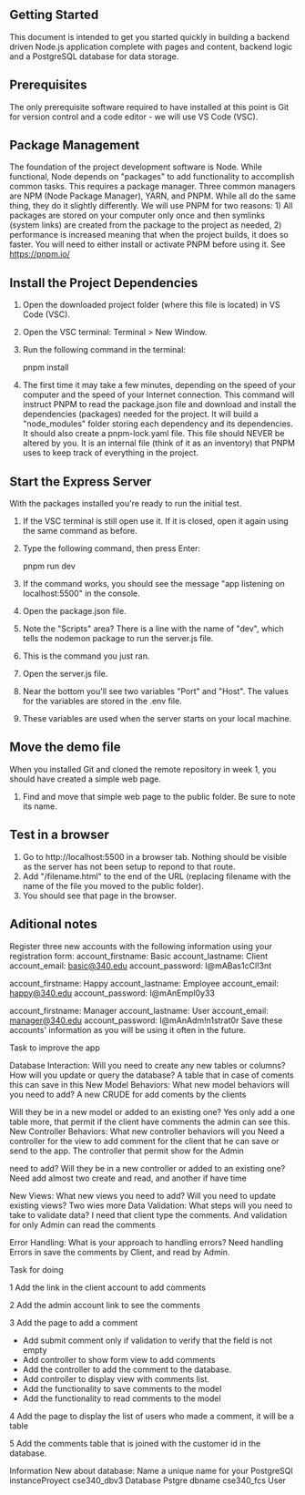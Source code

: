## Getting Started

This document is intended to get you started quickly in building a backend driven Node.js application complete with pages and content, backend logic and a PostgreSQL database for data storage.
## Prerequisites

The only prerequisite software required to have installed at this point is Git for version control and a code editor - we will use VS Code (VSC).

## Package Management

The foundation of the project development software is Node. While functional, Node depends on "packages" to add functionality to accomplish common tasks. This requires a package manager. Three common managers are NPM (Node Package Manager), YARN, and PNPM. While all do the same thing, they do it slightly differently. We will use PNPM for two reasons: 1) All packages are stored on your computer only once and then symlinks (system links) are created from the package to the project as needed, 2) performance is increased meaning that when the project builds, it does so faster.
You will need to either install or activate PNPM before using it. See https://pnpm.io/

## Install the Project Dependencies

1. Open the downloaded project folder (where this file is located) in VS Code (VSC).
2. Open the VSC terminal: Terminal > New Window.
3. Run the following command in the terminal:

    pnpm install

4. The first time it may take a few minutes, depending on the speed of your computer and the speed of your Internet connection. This command will instruct PNPM to read the package.json file and download and install the dependencies (packages) needed for the project. It will build a "node_modules" folder storing each dependency and its dependencies. It should also create a pnpm-lock.yaml file. This file should NEVER be altered by you. It is an internal file (think of it as an inventory) that PNPM uses to keep track of everything in the project.

## Start the Express Server

With the packages installed you're ready to run the initial test.
1. If the VSC terminal is still open use it. If it is closed, open it again using the same command as before.
2. Type the following command, then press Enter:

    pnpm run dev

3. If the command works, you should see the message "app listening on localhost:5500" in the console.
4. Open the package.json file.
5. Note the "Scripts" area? There is a line with the name of "dev", which tells the nodemon package to run the server.js file.
6. This is the command you just ran.
7. Open the server.js file.
8. Near the bottom you'll see two variables "Port" and "Host". The values for the variables are stored in the .env file.
9. These variables are used when the server starts on your local machine.

## Move the demo file

When you installed Git and cloned the remote repository in week 1, you should have created a simple web page.
1. Find and move that simple web page to the public folder. Be sure to note its name.
## Test in a browser

1. Go to http://localhost:5500 in a browser tab. Nothing should be visible as the server has not been setup to repond to that route.
2. Add "/filename.html" to the end of the URL (replacing filename with the name of the file you moved to the public folder).
3. You should see that page in the browser.



## Aditional notes
Register three new accounts with the following information using your registration form:
account_firstname: Basic
account_lastname: Client
account_email: basic@340.edu
account_password: I@mABas1cCl!3nt


account_firstname: Happy
account_lastname: Employee
account_email: happy@340.edu
account_password: I@mAnEmpl0y33

account_firstname: Manager
account_lastname: User
account_email: manager@340.edu
account_password: I@mAnAdm!n1strat0r
Save these accounts' information as you will be using it often in the future.


Task to improve the app



Database Interaction: Will you need to create any new tables or columns? How will you update or query the database?
   A table that in case of coments this can save in this
New Model Behaviors: What new model behaviors will you need to add?
   A new CRUDE for add coments by the clients

  Will they be in a new model or added to an existing one?
     Yes only add a one table more, that permit if the client have comments the admin can see this.
New Controller Behaviors: What new controller behaviors will you 
     Need a controller for the view to add comment for the client
       that he can save or send to the app.
     The controller that permit show for the Admin

need to add? Will they be in a new controller or added to an existing one?
      Need add almost two create and read, and another if have time

New Views: What new views you need to add? Will you need to update existing views?
     Two wies more
Data Validation: What steps will you need to take to validate data?
     I need that client type the comments.
     And validation for only Admin can read the comments

Error Handling: What is your approach to handling errors?
     Need handling Errors in save the comments by Client, and read by Admin. 


Task for doing 

1 Add the link in the client account to add comments

2 Add the admin account link to see the comments

3 Add the page to add a comment
 - Add submit comment only if validation to verify that the field is not empty
 - Add controller to show form view to add comments
 - Add the controller to add the comment to the database.
 - Add controller to display view with comments list.
 - Add the functionality to save comments to the model
 - Add the functionality to read comments to the model

4 Add the page to display the list of users who made a comment, it will be a table

5 Add the comments table that is joined with the customer id in the database.

Information New about database:
Name a unique name for your PostgreSQl instanceProyect cse340_dbv3
Database Pstgre dbname cse340_fcs
User 